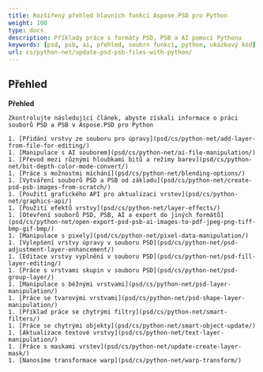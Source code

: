 ```yaml
---
title: Rozšířený přehled hlavních funkcí Aspose.PSD pro Python
weight: 100
type: docs
description: Příklady práce s formáty PSD, PSB a AI pomocí Pythonu
keywords: [psd, psb, ai, přehled, souhrn funkcí, python, ukázkový kód]
url: cs/python-net/update-psd-psb-files-with-python/
---
```


## **Přehled**

**Přehled**

    Zkontrolujte následující článek, abyste získali informace o práci souborů PSD a PSB v Aspose.PSD pro Python
    
    1. [Přidání vrstvy ze souboru pro úpravy](psd/cs/python-net/add-layer-from-file-for-editing/)
    1. [Manipulace s AI souborem](psd/cs/python-net/ai-file-manipulation/)
    1. [Převod mezi různými hloubkami bitů a režimy barev](psd/cs/python-net/bit-depth-color-mode-convert/)
    1. [Práce s možnostmi míchání](psd/cs/python-net/blending-options/)
    1. [Vytváření souborů PSD a PSB od základu](psd/cs/python-net/create-psd-psb-images-from-scratch/)
    1. [Použití grafického API pro aktualizaci vrstev](psd/cs/python-net/graphics-api/)
    1. [Použití efektů vrstvy](psd/cs/python-net/layer-effects/)
    1. [Otevření souborů PSD, PSB, AI a export do jiných formátů](psd/cs/python-net/open-export-psd-psb-ai-images-to-pdf-jpeg-png-tiff-bmp-gif-bmp/)
    1. [Manipulace s pixely](psd/cs/python-net/pixel-data-manipulation/)
    1. [Vylepšení vrstvy úpravy v souboru PSD](psd/cs/python-net/psd-adjustment-layer-enhancement/)
    1. [Editace vrstvy vyplnění v souboru PSD](psd/cs/python-net/psd-fill-layer-editing/)
    1. [Práce s vrstvami skupin v souboru PSD](psd/cs/python-net/psd-group-layer/)
    1. [Manipulace s běžnými vrstvami](psd/cs/python-net/psd-layer-manipulation/)
    1. [Práce se tvarovými vrstvami](psd/cs/python-net/psd-shape-layer-manipulation/)
    1. [Příklad práce se chytrými filtry](psd/cs/python-net/smart-filters/)
    1. [Práce se chytrými objekty](psd/cs/python-net/smart-object-update/)
    1. [Aktualizace textové vrstvy](psd/cs/python-net/text-layer-manipulation/)
    1. [Práce s maskami vrstev](psd/cs/python-net/update-create-layer-mask/)
    1. [Nanosíme transformace warp](psd/cs/python-net/warp-transform/)
